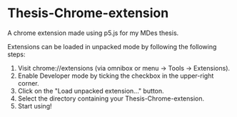 # Thesis-Chrome-extension
A chrome extension made using p5.js for my MDes thesis.

Extensions can be loaded in unpacked mode by following the following steps:

1. Visit chrome://extensions (via omnibox or menu -> Tools -> Extensions).
2. Enable Developer mode by ticking the checkbox in the upper-right corner.
3. Click on the "Load unpacked extension..." button.
4. Select the directory containing your Thesis-Chrome-extension.
5. Start using!
